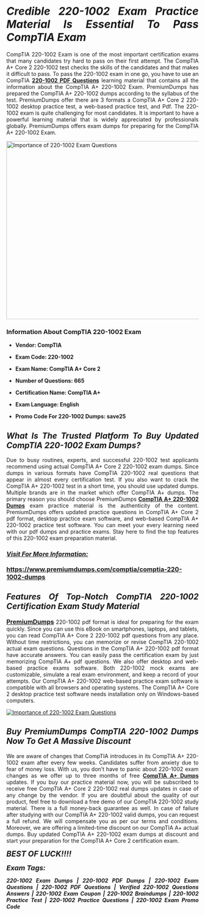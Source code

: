 <h1 style="text-align: justify;"><strong><em>Credible 220-1002 Exam Practice Material Is Essential To Pass CompTIA Exam</em></strong></h1>

<p style="text-align: justify;">CompTIA 220-1002 Exam is one of the most important certification exams that many candidates try hard to pass on their first attempt. The CompTIA A+ Core 2 220-1002 test checks the skills of the candidates and that makes it difficult to pass. To pass the 220-1002 exam in one go, you have to use an CompTIA <strong><a href="https://www.premiumdumps.com/comptia/comptia-220-1002-dumps">220-1002 PDF Questions</a></strong> learning material that contains all the information about the CompTIA A+ 220-1002 Exam. PremiumDumps has prepared the CompTIA A+ 220-1002 dumps according to the syllabus of the test. PremiumDumps offer there are 3 formats a CompTIA A+ Core 2 220-1002 desktop practice test, a web-based practice test, and Pdf. The 220-1002 exam is quite challenging for most candidates. It is important to have a powerful learning material that is widely appreciated by professionals globally. PremiumDumps offers exam dumps for preparing for the CompTIA A+ 220-1002 Exam.</p>

<p style="text-align: justify;"><a href="https://www.premiumdumps.com/comptia/comptia-220-1002-dumps"><img alt="Importance of 220-1002 Exam Questions" src="https://i.imgur.com/VJaqCPg.jpg" style="width: 700px; height: 465px;" /></a></p>

<h3 style="text-align: justify;"><strong>Information About CompTIA 220-1002 Exam</strong></h3>

<ul>
	<li>
	<p style="text-align: justify;"><b>Vendor: CompTIA</b></p>
	</li>
	<li>
	<p style="text-align: justify;"><b>Exam Code: 220-1002</b></p>
	</li>
	<li>
	<p style="text-align: justify;"><b>Exam Name: CompTIA A+ Core 2</b></p>
	</li>
	<li>
	<p style="text-align: justify;"><b>Number of Questions: 665</b></p>
	</li>
	<li>
	<p style="text-align: justify;"><b>Certification Name: CompTIA A+</b></p>
	</li>
	<li>
	<p style="text-align: justify;"><b>Exam Language: English</b></p>
	</li>
	<li>
	<p style="text-align: justify;"><b>Promo Code For 220-1002 Dumps: save25</b></p>
	</li>
</ul>

<h2 style="text-align: justify;"><strong><em>What Is The Trusted Platform To Buy Updated CompTIA 220-1002 Exam Dumps?</em></strong></h2>

<p style="text-align: justify;">Due to busy routines, experts, and successful 220-1002 test applicants recommend using actual CompTIA A+ Core 2 220-1002 exam dumps. Since dumps in various formats have CompTIA 220-1002 real questions that appear in almost every certification test. If you also want to crack the CompTIA A+ 220-1002 test in a short time, you should use updated dumps. Multiple brands are in the market which offer CompTIA A+ dumps. The primary reason you should choose PremiumDumps <a href="https://www.premiumdumps.com/comptia/comptia-220-1002-dumps"><strong>CompTIA A+ 220-1002 Dumps</strong></a> exam practice material is the authenticity of the content. PremiumDumps offers updated practice questions in CompTIA A+ Core 2 pdf format, desktop practice exam software, and web-based CompTIA A+ 220-1002 practice test software. You can meet your every learning need with our pdf dumps and practice exams. Stay here to find the top features of this 220-1002 exam preparation material.</p>

<h3 style="text-align: justify;"><strong><u><i>Visit For More Information:</i></u><br />
<br />
<a href="https://www.premiumdumps.com/comptia/comptia-220-1002-dumps">https://www.premiumdumps.com/comptia/comptia-220-1002-dumps</a></strong></h3>

<h2 style="text-align: justify;"><strong><em>Features Of Top-Notch CompTIA 220-1002 Certification Exam Study Material</em></strong></h2>

<p style="text-align: justify;"><span style="font-size:16px;"><strong><a href="https://www.premiumdumps.com/">PremiumDumps</a></strong></span> 220-1002 pdf format is ideal for preparing for the exam quickly. Since you can use this eBook on smartphones, laptops, and tablets, you can read CompTIA A+ Core 2 220-1002 pdf questions from any place. Without time restrictions, you can memorize or revise CompTIA 220-1002 actual exam questions. Questions in the CompTIA A+ 220-1002 pdf format have accurate answers. You can easily pass the certification exam by just memorizing CompTIA A+ pdf questions. We also offer desktop and web-based practice exams software. Both 220-1002 mock exams are customizable, simulate a real exam environment, and keep a record of your attempts. Our CompTIA A+ 220-1002 web-based practice exam software is compatible with all browsers and operating systems. The CompTIA A+ Core 2 desktop practice test software needs installation only on Windows-based computers.</p>

<p style="text-align: justify;"><a href="https://www.premiumdumps.com/comptia/comptia-220-1002-dumps"><img alt="Importance of 220-1002 Exam Questions" src="https://i.imgur.com/2KPb8yb.jpg" /></a></p>

<h2 style="text-align: justify;"><strong><em>Buy PremiumDumps CompTIA 220-1002 Dumps Now To Get A Massive Discount</em></strong></h2>

<p style="text-align: justify;">We are aware of changes that CompTIA introduces in its CompTIA A+ 220-1002 exam after every few weeks. Candidates suffer from anxiety due to fear of money loss. With us, you don’t have to panic about 220-1002 exam changes as we offer up to three months of free <strong><a href="https://www.premiumdumps.com/comptia/comptia-a-exam-dumps">CompTIA A+ Dumps</a></strong> updates. If you buy our practice material now, you will be subscribed to receive free CompTIA A+ Core 2 220-1002 real dumps updates in case of any change by the vendor. If you are doubtful about the quality of our product, feel free to download a free demo of our CompTIA 220-1002 study material. There is a full money-back guarantee as well. In case of failure after studying with our CompTIA A+ 220-1002 valid dumps, you can request a full refund. We will compensate you as per our terms and conditions. Moreover, we are offering a limited-time discount on our CompTIA A+ actual dumps. Buy updated CompTIA A+ 220-1002 exam dumps at discount and start your preparation for the CompTIA A+ Core 2 certification exam.</p>

<p style="text-align: justify;"><em><span style="font-size:20px;"><strong>BEST OF LUCK!!!!</strong></span></em></p>

<p style="text-align: justify;"><span style="font-size:18px;"><strong><em>Exam Tags:</em></strong></span><span style="font-size:20px;"><strong><em> </em></strong></span></p>

<p style="text-align: justify;"><span style="font-size:14px;"><strong><em>220-1002 Exam Dumps | 220-1002 PDF Dumps | 220-1002 Exam Questions | 220-1002 PDF Questions | Verified 220-1002 Questions Answers | 220-1002 Exam Coupon | 220-1002 Braindumps | 220-1002 Practice Test | 220-1002 Practice Questions | 220-1002 Exam Promo Code</em></strong></span></p>
